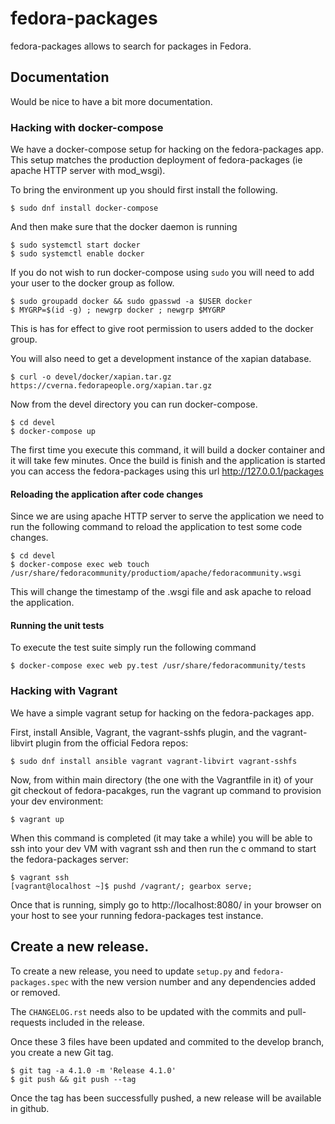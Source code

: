 # fedora-packages

fedora-packages allows to search for packages in Fedora.

## Documentation
Would be nice to have a bit more documentation.

### Hacking with docker-compose
We have a docker-compose setup for hacking on the fedora-packages app.
This setup matches the production deployment of fedora-packages (ie
apache HTTP server with mod_wsgi).

To bring the environment up you should first install the following.

	$ sudo dnf install docker-compose

And then make sure that the docker daemon is running

	$ sudo systemctl start docker
	$ sudo systemctl enable docker

If you do not wish to run docker-compose using `sudo` you will need to add 
your user to the docker group as follow.

	$ sudo groupadd docker && sudo gpasswd -a $USER docker
	$ MYGRP=$(id -g) ; newgrp docker ; newgrp $MYGRP

This is has for effect to give root permission to users added to the docker
group.

You will also need to get a development instance of the xapian database.

	$ curl -o devel/docker/xapian.tar.gz https://cverna.fedorapeople.org/xapian.tar.gz

Now from the devel directory you can run docker-compose.

	$ cd devel
	$ docker-compose up

The first time you execute this command, it will build a docker container and it will
take few minutes. Once the build is finish and the application is started you can access
the fedora-packages using this url http://127.0.0.1/packages

#### Reloading the application after code changes
Since we are using apache HTTP server to serve the application we need to run the following
command to reload the application to test some code changes.

	$ cd devel
	$ docker-compose exec web touch /usr/share/fedoracommunity/productiom/apache/fedoracommunity.wsgi

This will change the timestamp of the .wsgi file and ask apache to reload the application.

#### Running the unit tests
To execute the test suite simply run the following command

	$ docker-compose exec web py.test /usr/share/fedoracommunity/tests


### Hacking with Vagrant

We have a simple vagrant setup for hacking on the fedora-packages app.

First, install Ansible, Vagrant, the vagrant-sshfs plugin, and the
vagrant-libvirt plugin from the official Fedora repos:

    $ sudo dnf install ansible vagrant vagrant-libvirt vagrant-sshfs

Now, from within main directory (the one with the Vagrantfile in it)
of your git checkout of fedora-pacakges, run the vagrant up command to provision
your dev environment:

    $ vagrant up

When this command is completed (it may take a while) you will be able to
ssh into your dev VM with vagrant ssh and then run the c
ommand to start the fedora-packages server:

    $ vagrant ssh
    [vagrant@localhost ~]$ pushd /vagrant/; gearbox serve;

Once that is running, simply go to http://localhost:8080/ in your browser on
your host to see your running fedora-packages test instance.


## Create a new release.

To create a new release, you need to update `setup.py` and `fedora-packages.spec`
with the new version number and any dependencies added or removed.

The `CHANGELOG.rst` needs also to be updated with the commits and pull-requests
included in the release.

Once these 3 files have been updated and commited to the develop branch, you create a new
Git tag.

	$ git tag -a 4.1.0 -m 'Release 4.1.0'
	$ git push && git push --tag

Once the tag has been successfully pushed, a new release will be available in github.
